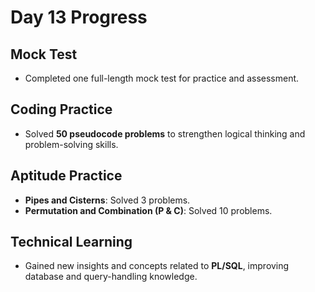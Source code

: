 # Day 13 Progress

## Mock Test

- Completed one full-length mock test for practice and assessment.

## Coding Practice

- Solved **50 pseudocode problems** to strengthen logical thinking and problem-solving skills.

## Aptitude Practice

- **Pipes and Cisterns**: Solved 3 problems.
- **Permutation and Combination (P & C)**: Solved 10 problems.

## Technical Learning

- Gained new insights and concepts related to **PL/SQL**, improving database and query-handling knowledge.

```✅


```
